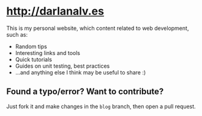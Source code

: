 # http://darlanalv.es

This is my personal website, which content related to web development, such as:

- Random tips
- Interesting links and tools
- Quick tutorials
- Guides on unit testing, best practices
- ...and anything else I think may be useful to share :)

## Found a typo/error? Want to contribute?

Just fork it and make changes in the `blog` branch, then open a pull request.


